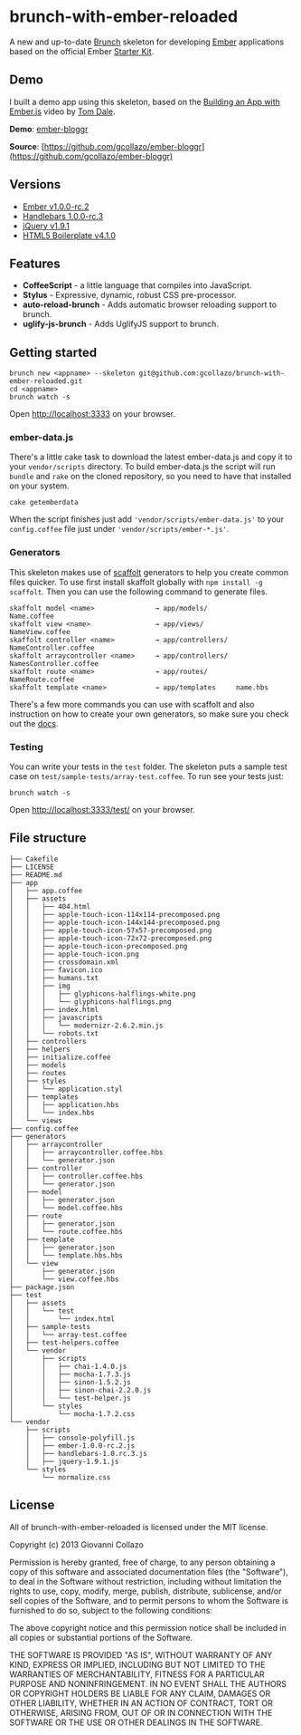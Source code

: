 # brunch-with-ember-reloaded
A new and up-to-date [Brunch](http://brunch.io) skeleton for developing [Ember](http://emberjs.com) applications based on the official Ember [Starter Kit](https://github.com/emberjs/starter-kit/archive/master.zip).

## Demo
I built a demo app using this skeleton, based on the [Building an App with Ember.js](http://www.youtube.com/watch?v=Ga99hMi7wfY) video by [Tom Dale](http://twitter.com/tomdale).

**Demo**: [ember-bloggr](http://dev.gcollazo.com/ember-bloggr)

**Source**: [https://github.com/gcollazo/ember-bloggr](https://github.com/gcollazo/ember-bloggr)

## Versions
- [Ember v1.0.0-rc.2](http://emberjs.com)
- [Handlebars 1.0.0-rc.3](http://handlebarsjs.com)
- [jQuery v1.9.1](http://jquery.com)
- [HTML5 Boilerplate v4.1.0](http://html5boilerplate.com)

## Features
- **CoffeeScript** - a little language that compiles into JavaScript.
- **Stylus** - Expressive, dynamic, robust CSS pre-processor.
- **auto-reload-brunch** - Adds automatic browser reloading support to brunch.
- **uglify-js-brunch** - Adds UglifyJS support to brunch.

## Getting started

```
brunch new <appname> --skeleton git@github.com:gcollazo/brunch-with-ember-reloaded.git
cd <appname>
brunch watch -s
```
Open [http://localhost:3333](http://localhost:3333) on your browser.

### ember-data.js
There's a little cake task to download the latest ember-data.js and copy it to your `vendor/scripts` directory. To build ember-data.js the script will run `bundle` and `rake` on the cloned repository, so you need to have that installed on your system.

```
cake getemberdata
```
When the script finishes just add `'vendor/scripts/ember-data.js'` to your `config.coffee` file just under `'vendor/scripts/ember-*.js'`.

### Generators
This skeleton makes use of [scaffolt](https://github.com/paulmillr/scaffolt#readme) generators to help you create common files quicker. To use first install skaffolt globally with `npm install -g scaffolt`. Then you can use the following command to generate files.

```
skaffolt model <name> 				→ app/models/			Name.coffee
skaffolt view <name>				→ app/views/			NameView.coffee
skaffolt controller <name> 			→ app/controllers/	NameController.coffee
skaffolt arraycontroller <name>		→ app/controllers/	NamesController.coffee
skaffolt route <name> 				→ app/routes/			NameRoute.coffee
skaffolt template <name> 			→ app/templates		name.hbs
```
There's a few more commands you can use with scaffolt and also instruction on how to create your own generators, so make sure you check out the [docs](https://github.com/paulmillr/scaffolt#readme).

### Testing
You can write your tests in the `test` folder. The skeleton puts a sample test case on `test/sample-tests/array-test.coffee`. To run see your tests just:

```
brunch watch -s
```

Open [http://localhost:3333/test/](http://localhost:3333/test/) on your browser.

## File structure
```
├── Cakefile
├── LICENSE
├── README.md
├── app
│   ├── app.coffee
│   ├── assets
│   │   ├── 404.html
│   │   ├── apple-touch-icon-114x114-precomposed.png
│   │   ├── apple-touch-icon-144x144-precomposed.png
│   │   ├── apple-touch-icon-57x57-precomposed.png
│   │   ├── apple-touch-icon-72x72-precomposed.png
│   │   ├── apple-touch-icon-precomposed.png
│   │   ├── apple-touch-icon.png
│   │   ├── crossdomain.xml
│   │   ├── favicon.ico
│   │   ├── humans.txt
│   │   ├── img
│   │   │   ├── glyphicons-halflings-white.png
│   │   │   └── glyphicons-halflings.png
│   │   ├── index.html
│   │   ├── javascripts
│   │   │   └── modernizr-2.6.2.min.js
│   │   └── robots.txt
│   ├── controllers
│   ├── helpers
│   ├── initialize.coffee
│   ├── models
│   ├── routes
│   ├── styles
│   │   └── application.styl
│   ├── templates
│   │   ├── application.hbs
│   │   └── index.hbs
│   └── views
├── config.coffee
├── generators
│   ├── arraycontroller
│   │   ├── arraycontroller.coffee.hbs
│   │   └── generator.json
│   ├── controller
│   │   ├── controller.coffee.hbs
│   │   └── generator.json
│   ├── model
│   │   ├── generator.json
│   │   └── model.coffee.hbs
│   ├── route
│   │   ├── generator.json
│   │   └── route.coffee.hbs
│   ├── template
│   │   ├── generator.json
│   │   └── template.hbs.hbs
│   └── view
│       ├── generator.json
│       └── view.coffee.hbs
├── package.json
├── test
│   ├── assets
│   │   └── test
│   │       └── index.html
│   ├── sample-tests
│   │   └── array-test.coffee
│   ├── test-helpers.coffee
│   └── vendor
│       ├── scripts
│       │   ├── chai-1.4.0.js
│       │   ├── mocha-1.7.3.js
│       │   ├── sinon-1.5.2.js
│       │   ├── sinon-chai-2.2.0.js
│       │   └── test-helper.js
│       └── styles
│           └── mocha-1.7.2.css
└── vendor
    ├── scripts
    │   ├── console-polyfill.js
    │   ├── ember-1.0.0-rc.2.js
    │   ├── handlebars-1.0.rc.3.js
    │   ├── jquery-1.9.1.js
    └── styles
        └── normalize.css
```

## License
All of brunch-with-ember-reloaded is licensed under the MIT license.

Copyright (c) 2013 Giovanni Collazo

Permission is hereby granted, free of charge, to any person obtaining a copy of this software and associated documentation files (the "Software"), to deal in the Software without restriction, including without limitation the rights to use, copy, modify, merge, publish, distribute, sublicense, and/or sell copies of the Software, and to permit persons to whom the Software is furnished to do so, subject to the following conditions:

The above copyright notice and this permission notice shall be included in all copies or substantial portions of the Software.

THE SOFTWARE IS PROVIDED "AS IS", WITHOUT WARRANTY OF ANY KIND, EXPRESS OR IMPLIED, INCLUDING BUT NOT LIMITED TO THE WARRANTIES OF MERCHANTABILITY, FITNESS FOR A PARTICULAR PURPOSE AND NONINFRINGEMENT. IN NO EVENT SHALL THE AUTHORS OR COPYRIGHT HOLDERS BE LIABLE FOR ANY CLAIM, DAMAGES OR OTHER LIABILITY, WHETHER IN AN ACTION OF CONTRACT, TORT OR OTHERWISE, ARISING FROM, OUT OF OR IN CONNECTION WITH THE SOFTWARE OR THE USE OR OTHER DEALINGS IN THE SOFTWARE.
